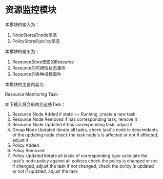 资源监控模块
===========

本模块的输入为：

 1. NodeStore的node信息
 2. PolicyStore的policy信息

本模块的输出为：

 1. ResourceStore里面的Resource
 2. Resource的可用性状态事件
 3. Resource的各种指标事件

本模块的主要内容为:

 Resource Monitoring Task

如下输入将会影响到这些Task：

 1. Resource Node Added
   if state == Running, create a new task
 2. Resource Node Removed
   if has corresponding task, remove it
 3. Resource Node Updated
   if has corresponding task, adjust it
 4. Group Node Updated
   iterate all tasks, check task's node is descendants of the updating node
   check the task node's is affected or not
   if affected, adjust it
 5. Policy Added
 6. Policy Removed
 7. Policy Updated
   iterate all tasks of corresponding type
   calculate the task's node policy against all policies
   check the policy is changed or not
   if changed, adjust the task
   if not changed, check the policy is updated or not
   if updated, adjust the task
